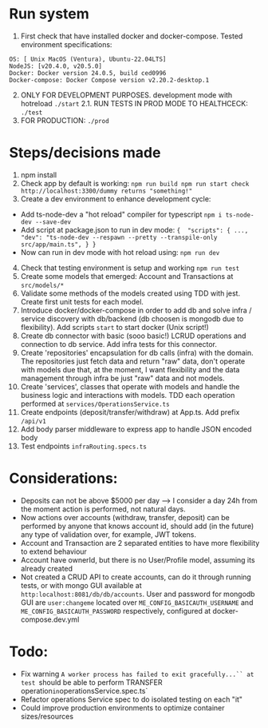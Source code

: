# Run system
1. First check that have installed docker and docker-compose. Tested environment specifications:
```
OS: [ Unix MacOS (Ventura), Ubuntu-22.04LTS]
NodeJS: [v20.4.0, v20.5.0]
Docker: Docker version 24.0.5, build ced0996
Docker-compose: Docker Compose version v2.20.2-desktop.1
```
2. ONLY FOR DEVELOPMENT PURPOSES. development mode with hotreload `./start`
2.1. RUN TESTS IN PROD MODE TO HEALTHCECK: `./test`
3. FOR PRODUCTION: `./prod`

# Steps/decisions made 
1. npm install
2. Check app by default is working:
`
npm run build
npm run start
check http://localhost:3300/dummy returns "something!"
` 
3. Create a dev environment to enhance development cycle:
- Add ts-node-dev a "hot reload" compiler for typescript
`
npm i ts-node-dev --save-dev 
`
- Add script at package.json to run in dev mode:
`
{ 
    "scripts": {
        ...,
        "dev": "ts-node-dev --respawn --pretty --transpile-only src/app/main.ts",
    }
}
`
- Now can run in dev mode with hot reload using: `npm run dev`
4. Check that testing environment is setup and working `npm run test`
5. Create some models that emerged: Account and Transactions at `src/models/*`
6. Validate some methods of the models created using TDD with jest. Create first unit tests for each model.
7. Introduce docker/docker-compose in order to add db and solve infra / service discovery with db/backend (db choosen is mongodb due to flexibility). Add scripts `start` to start docker (Unix script!)
8. Create db connector with basic (sooo basic!) LCRUD operations and connection to db service. Add infra tests for this connector.
9. Create 'repositories' encapsulation for db calls (infra) with the domain. The repositories just fetch data and return "raw" data, don't operate with models due that, at the moment, I want flexibility and the data management through infra be just "raw" data and not models.
10. Create 'services', classes that operate with models and handle the business logic and interactions with models. TDD each operation performed at `services/OperationsService.ts`
11. Create endpoints (deposit/transfer/withdraw) at App.ts. Add prefix `/api/v1`
12. Add body parser middleware to express app to handle JSON encoded body
13. Test endpoints `infraRouting.specs.ts`



# Considerations:
- Deposits can not be above $5000 per day --> I consider a day 24h from the moment action is performed, not natural days.
- Now actions over accounts (withdraw, transfer, deposit) can be performed by anyone that knows account id, should add (in the future) any type of validation over, for example, JWT tokens.
- Account and Transaction are 2 separated entities to have more flexibility to extend behaviour
- Account have ownerId, but there is no User/Profile model, assuming its already created
- Not created a CRUD API to create accounts, can do it through running tests, or with mongo GUI available at `http:localhost:8081/db/db/accounts`. User and password for mongodb GUI are
`user:changeme` located over `ME_CONFIG_BASICAUTH_USERNAME` and `ME_CONFIG_BASICAUTH_PASSWORD` respectively, configured at docker-compose.dev.yml

# Todo:
- Fix warning `A worker process has failed to exit gracefully...`` at test `should be able to perform TRANSFER operation` in `operationsService.spec.ts`
- Refactor operations Service spec to do isolated testing on each "it"
- Could improve production environments to optimize container sizes/resources